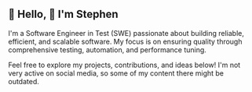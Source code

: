 ## 💫 Hello, 👋 I'm Stephen
<div align="left">
  
I'm a Software Engineer in Test (SWE) passionate about building reliable, efficient, and scalable software. My focus is on ensuring quality through comprehensive testing, automation, and performance tuning.

Feel free to explore my projects, contributions, and ideas below! I'm not very active on social media, so some of my content there might be outdated.
</div>
